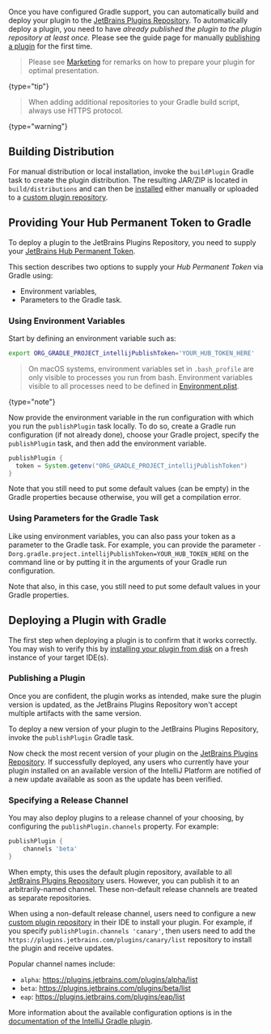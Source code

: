 [//]: # (title: Publishing Plugins with Gradle)

<!-- Copyright 2000-2020 JetBrains s.r.o. and other contributors. Use of this source code is governed by the Apache 2.0 license that can be found in the LICENSE file. -->

Once you have configured Gradle support, you can automatically build and deploy your plugin to the [JetBrains Plugins Repository](https://plugins.jetbrains.com).
To automatically deploy a plugin, you need to have _already published the plugin to the plugin repository at least once._
Please see the guide page for manually [publishing a plugin](publishing_plugin.md) for the first time.

 >  Please see [Marketing](marketing.md) for remarks on how to prepare your plugin for optimal presentation.
 >
 {type="tip"}

 >  When adding additional repositories to your Gradle build script, always use HTTPS protocol.
 >
 {type="warning"}

## Building Distribution
For manual distribution or local installation, invoke the `buildPlugin` Gradle task to create the plugin distribution.
The resulting JAR/ZIP is located in `build/distributions` and can then be [installed](https://www.jetbrains.com/help/idea/managing-plugins.html#installing-plugins-from-disk) either manually or uploaded to a [custom plugin repository](update_plugins_format.md).

## Providing Your Hub Permanent Token to Gradle
To deploy a plugin to the JetBrains Plugins Repository, you need to supply your [JetBrains Hub Permanent Token](https://plugins.jetbrains.com/docs/marketplace/plugin-upload.html).

This section describes two options to supply your _Hub Permanent Token_ via Gradle using:
* Environment variables,
* Parameters to the Gradle task.

### Using Environment Variables
Start by defining an environment variable such as:

```bash
export ORG_GRADLE_PROJECT_intellijPublishToken='YOUR_HUB_TOKEN_HERE'
```

 >  On macOS systems, environment variables set in `.bash_profile` are only visible to processes you run from bash.
Environment variables visible to all processes need to be defined in [Environment.plist](https://developer.apple.com/library/archive/qa/qa1067/_index.html).
 >
 {type="note"}

Now provide the environment variable in the run configuration with which you run the `publishPlugin` task locally.
To do so, create a Gradle run configuration (if not already done), choose your Gradle project, specify the `publishPlugin` task, and then add the environment variable.

```groovy
publishPlugin {
  token = System.getenv("ORG_GRADLE_PROJECT_intellijPublishToken")
}
```

Note that you still need to put some default values (can be empty) in the Gradle properties because otherwise, you will get a compilation error.

### Using Parameters for the Gradle Task
Like using environment variables, you can also pass your token as a parameter to the Gradle task.
For example, you can provide the parameter `-Dorg.gradle.project.intellijPublishToken=YOUR_HUB_TOKEN_HERE` on the command line or by putting it in the arguments of your Gradle run configuration.

Note that also, in this case, you still need to put some default values in your Gradle properties.

## Deploying a Plugin with Gradle
The first step when deploying a plugin is to confirm that it works correctly.
You may wish to verify this by [installing your plugin from disk](https://www.jetbrains.com/help/idea/managing-plugins.html) on a fresh instance of your target IDE(s).

### Publishing a Plugin
Once you are confident, the plugin works as intended, make sure the plugin version is updated, as the JetBrains Plugins Repository won't accept multiple artifacts with the same version.

To deploy a new version of your plugin to the JetBrains Plugins Repository, invoke the `publishPlugin` Gradle task.

Now check the most recent version of your plugin on the [JetBrains Plugins Repository](https://plugins.jetbrains.com/).
If successfully deployed, any users who currently have your plugin installed on an available version of the IntelliJ Platform are notified of a new update available as soon as the update has been verified.

### Specifying a Release Channel
You may also deploy plugins to a release channel of your choosing, by configuring the `publishPlugin.channels` property.
For example:

```groovy
publishPlugin {
    channels 'beta'
}
```

When empty, this uses the default plugin repository, available to all [JetBrains Plugins Repository](https://plugins.jetbrains.com/) users.
However, you can publish it to an arbitrarily-named channel.
These non-default release channels are treated as separate repositories.

When using a non-default release channel, users need to configure a new [custom plugin repository](https://www.jetbrains.com/help/idea/managing-plugins.html#repos) in their IDE to install your plugin.
For example, if you specify `publishPlugin.channels 'canary'`, then users need to add the `https://plugins.jetbrains.com/plugins/canary/list` repository to install the plugin and receive updates.

Popular channel names include:
* `alpha`: https://plugins.jetbrains.com/plugins/alpha/list
* `beta`: https://plugins.jetbrains.com/plugins/beta/list
* `eap`: https://plugins.jetbrains.com/plugins/eap/list

More information about the available configuration options is in the [documentation of the IntelliJ Gradle plugin](https://github.com/JetBrains/gradle-intellij-plugin/blob/master/README.md#publishing-dsl).